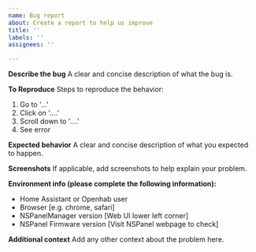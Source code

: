 ```yaml
---
name: Bug report
about: Create a report to help us improve
title: ''
labels: ''
assignees: ''

---
```


**Describe the bug**
A clear and concise description of what the bug is.

**To Reproduce**
Steps to reproduce the behavior:
1. Go to '...'
2. Click on '....'
3. Scroll down to '....'
4. See error

**Expected behavior**
A clear and concise description of what you expected to happen.

**Screenshots**
If applicable, add screenshots to help explain your problem.

**Environment info (please complete the following information):**
 - Home Assistant or Openhab user
 - Browser [e.g. chrome, safari]
 - NSPanelManager version [Web UI lower left corner]
 - NSPanel Firmware version [Visit NSPanel webpage to check]

**Additional context**
Add any other context about the problem here.
